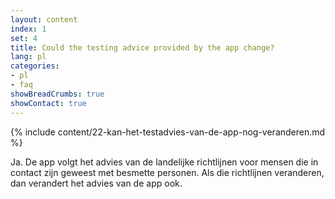 ```yaml
---
layout: content
index: 1
set: 4
title: Could the testing advice provided by the app change?
lang: pl
categories:
- pl
- faq
showBreadCrumbs: true
showContact: true
---
```

{% include content/22-kan-het-testadvies-van-de-app-nog-veranderen.md %}

Ja. De app volgt het advies van de landelijke richtlijnen voor mensen die in contact zijn geweest met besmette personen. Als die richtlijnen veranderen, dan verandert het advies van de app ook.
